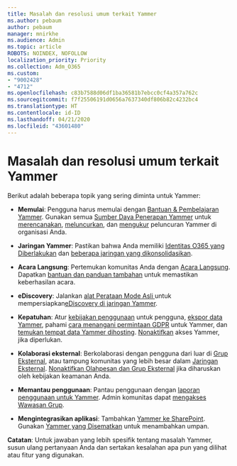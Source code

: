 ```yaml
---
title: Masalah dan resolusi umum terkait Yammer
ms.author: pebaum
author: pebaum
manager: mnirkhe
ms.audience: Admin
ms.topic: article
ROBOTS: NOINDEX, NOFOLLOW
localization_priority: Priority
ms.collection: Adm_O365
ms.custom:
- "9002428"
- "4712"
ms.openlocfilehash: c83b7588d06df1ba36581b7ebcc0cf4a357a762c
ms.sourcegitcommit: f7f25506191d0656a7637340df806b82c4232bc4
ms.translationtype: HT
ms.contentlocale: id-ID
ms.lasthandoff: 04/21/2020
ms.locfileid: "43601480"
---
```

# <a name="yammer-common-issues-and-resolutions"></a>Masalah dan resolusi umum terkait Yammer

Berikut adalah beberapa topik yang sering diminta untuk Yammer:

- **Memulai**: Pengguna harus memulai dengan [Bantuan & Pembelajaran Yammer](https://support.office.com/yammer). Gunakan semua [Sumber Daya Penerapan Yammer](https://aka.ms/yamresources) untuk [merencanakan](https://aka.ms/YamSuccessGuide), [meluncurkan](https://aka.ms/YamLaunchPlaybook), dan [mengukur](https://aka.ms/YamMeasureSuccesGuide) peluncuran Yammer di organisasi Anda. 

- **Jaringan Yammer**: Pastikan bahwa Anda memiliki [Identitas O365 yang Diberlakukan](https://docs.microsoft.com/yammer/configure-your-yammer-network/enforce-office-365-identity) dan [beberapa jaringan yang dikonsolidasikan](https://docs.microsoft.com/yammer/configure-your-yammer-network/consolidate-multiple-yammer-networks). 

- **Acara Langsung**: Pertemukan komunitas Anda dengan [Acara Langsung](https://docs.microsoft.com/yammer/manage-yammer-groups/yammer-live-events). Dapatkan [bantuan dan panduan tambahan](https://resources.techcommunity.microsoft.com/live-events/assistance/) untuk memastikan keberhasilan acara. 

- **eDiscovery**: Jalankan [alat Perataan Mode Asli ](https://docs.microsoft.com/yammer/configure-your-yammer-network/overview-native-mode) untuk mempersiapkan[eDiscovery di jaringan Yammer](https://docs.microsoft.com/yammer/manage-security-and-compliance/overview-of-ediscovery). 

- **Kepatuhan**: Atur [kebijakan penggunaan](https://docs.microsoft.com/yammer/manage-security-and-compliance/set-up-a-usage-policy) untuk pengguna, [ekspor data Yammer](https://docs.microsoft.com/yammer/manage-security-and-compliance/export-yammer-enterprise-data), pahami [cara menangani permintaan GDPR](https://docs.microsoft.com/yammer/manage-security-and-compliance/gdpr-requests-in-yammer-enterprise) untuk Yammer, dan [temukan tempat data Yammer dihosting](https://docs.microsoft.com/yammer/manage-security-and-compliance/data-residency). [Nonaktifkan](https://docs.microsoft.com/yammer/manage-yammer-users/turn-off-user-access) akses Yammer, jika diperlukan.

- **Kolaborasi eksternal**: Berkolaborasi dengan pengguna dari luar di [Grup Eksternal](https://docs.microsoft.com/yammer/work-with-external-users/create-and-manage-external-groups), atau tampung komunitas yang lebih besar dalam [Jaringan Eksternal](https://docs.microsoft.com/yammer/work-with-external-users/create-and-manage-an-external-network). [Nonaktifkan Olahpesan dan Grup Eksternal](https://docs.microsoft.com/yammer/work-with-external-users/disable-external-messaging) jika diharuskan oleh kebijakan keamanan Anda.

- **Memantau penggunaan**: Pantau penggunaan dengan [laporan penggunaan untuk Yammer](https://docs.microsoft.com/microsoft-365/admin/activity-reports/yammer-activity-report). Admin komunitas dapat [mengakses Wawasan Grup](https://support.office.com/article/view-group-insights-in-yammer-73f9fa6d-d442-4f25-9194-d5317c9328ab).

- **Mengintegrasikan aplikasi**: Tambahkan [Yammer ke SharePoint](https://docs.microsoft.com/yammer/integrate-yammer-with-other-apps/embed-a-feed-into-a-sharepoint-site). Gunakan [Yammer yang Disematkan](https://developer.yammer.com/docs/embed) untuk menambahkan umpan. 

**Catatan**: Untuk jawaban yang lebih spesifik tentang masalah Yammer, susun ulang pertanyaan Anda dan sertakan kesalahan apa pun yang dilihat atau fitur yang digunakan.
